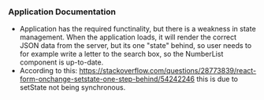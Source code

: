 ### Application Documentation

- Application has the required functinality, but there is a weakness in state management. When the application loads, it will render the correct JSON data from the server, but its one "state" behind, so user needs to for example write a letter to the search box, so the NumberList component is up-to-date.
- According to this: https://stackoverflow.com/questions/28773839/react-form-onchange-setstate-one-step-behind/54242246 this is due to setState not being synchronous.
